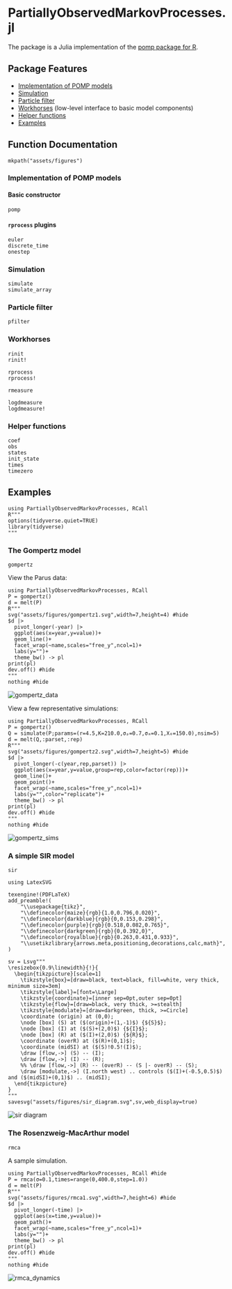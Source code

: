 # PartiallyObservedMarkovProcesses.jl

The package is a Julia implementation of the [pomp package for R](https://kingaa.github.io/pomp/).

## Package Features

- [Implementation of POMP models](@ref)
- [Simulation](@ref)
- [Particle filter](@ref)
- [Workhorses](@ref) (low-level interface to basic model components)
- [Helper functions](@ref)
- [Examples](@ref)

## Function Documentation

```@setup
mkpath("assets/figures")
```

### Implementation of POMP models

#### Basic constructor

```@docs
pomp
```

#### `rprocess` plugins

```@docs
euler
discrete_time
onestep
```

### Simulation

```@docs
simulate
simulate_array
```

### Particle filter

```@docs
pfilter
```

### Workhorses

```@docs
rinit
rinit!
```

```@docs
rprocess
rprocess!
```

```@docs
rmeasure
```

```@docs
logdmeasure
logdmeasure!
```

### Helper functions

```@docs
coef
obs
states
init_state
times
timezero
```

## Examples

```@setup
using PartiallyObservedMarkovProcesses, RCall
R"""
options(tidyverse.quiet=TRUE)
library(tidyverse)
"""
```

### The Gompertz model

```@docs
gompertz
```

View the Parus data:

```@example
using PartiallyObservedMarkovProcesses, RCall
P = gompertz()
d = melt(P)
R"""
svg("assets/figures/gompertz1.svg",width=7,height=4) #hide
$d |>
  pivot_longer(-year) |>
  ggplot(aes(x=year,y=value))+
  geom_line()+
  facet_wrap(~name,scales="free_y",ncol=1)+
  labs(y="")+
  theme_bw() -> pl
print(pl)
dev.off() #hide
"""
nothing #hide
```

![gompertz_data](assets/figures/gompertz1.svg)

View a few representative simulations:

```@example
using PartiallyObservedMarkovProcesses, RCall
P = gompertz()
Q = simulate(P;params=(r=4.5,K=210.0,σₚ=0.7,σₘ=0.1,X₀=150.0),nsim=5)
d = melt(Q,:parset,:rep)
R"""
svg("assets/figures/gompertz2.svg",width=7,height=5) #hide
$d |>
  pivot_longer(-c(year,rep,parset)) |>
  ggplot(aes(x=year,y=value,group=rep,color=factor(rep)))+
  geom_line()+
  geom_point()+
  facet_wrap(~name,scales="free_y",ncol=1)+
  labs(y="",color="replicate")+
  theme_bw() -> pl
print(pl)
dev.off() #hide
"""
nothing #hide
```

![gompertz_sims](assets/figures/gompertz2.svg)

### A simple SIR model

```@docs
sir
```

```@setup
using LatexSVG

texengine!(PDFLaTeX)
add_preamble!(
    "\\usepackage{tikz}",
    "\\definecolor{maize}{rgb}{1.0,0.796,0.020}",
    "\\definecolor{darkblue}{rgb}{0,0.153,0.298}",
    "\\definecolor{purple}{rgb}{0.518,0.082,0.765}",
    "\\definecolor{darkgreen}{rgb}{0,0.392,0}",
    "\\definecolor{royalblue}{rgb}{0.263,0.431,0.933}",
    "\\usetikzlibrary{arrows.meta,positioning,decorations,calc,math}",
)

sv = Lsvg"""
\resizebox{0.9\linewidth}{!}{
  \begin{tikzpicture}[scale=1]
    \tikzstyle{box}=[draw=black, text=black, fill=white, very thick, minimum size=3em]
    \tikzstyle{label}=[font=\Large]
    \tikzstyle{coordinate}=[inner sep=0pt,outer sep=0pt]
    \tikzstyle{flow}=[draw=black, very thick, >=stealth]
    \tikzstyle{modulate}=[draw=darkgreen, thick, >=Circle]
    \coordinate (origin) at (0,0);
    \node [box] (S) at ($(origin)+(1,-1)$) {${S}$};
    \node [box] (I) at ($(S)+(2,0)$) {${I}$};
    \node [box] (R) at ($(I)+(2,0)$) {${R}$};
    \coordinate (overR) at ($(R)+(0,1)$);
    \coordinate (midSI) at ($(S)!0.5!(I)$);
    \draw [flow,->] (S) -- (I);
    \draw [flow,->] (I) -- (R);
	%% \draw [flow,->] (R) -- (overR) -- (S |- overR) -- (S);
    \draw [modulate,->] (I.north west) .. controls ($(I)+(-0.5,0.5)$) and ($(midSI)+(0,1)$) .. (midSI);
  \end{tikzpicture}
}
"""
savesvg("assets/figures/sir_diagram.svg",sv,web_display=true)
```

![sir diagram](assets/figures/sir_diagram.svg)

### The Rosenzweig-MacArthur model

```@docs
rmca
```

A sample simulation.

```@example
using PartiallyObservedMarkovProcesses, RCall #hide
P = rmca(σ=0.1,times=range(0,400.0,step=1.0))
d = melt(P)
R"""
svg("assets/figures/rmca1.svg",width=7,height=6) #hide
$d |>
  pivot_longer(-time) |>
  ggplot(aes(x=time,y=value))+
  geom_path()+
  facet_wrap(~name,scales="free_y",ncol=1)+
  labs(y="")+
  theme_bw() -> pl
print(pl)
dev.off() #hide
"""
nothing #hide
```

![rmca_dynamics](assets/figures/rmca1.svg)
